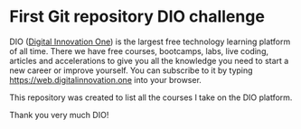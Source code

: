 # First Git repository DIO challenge

DIO ([Digital Innovation One](https://web.digitalinnovation.one)) is the largest free technology learning platform of all time. There we have free courses, bootcamps, labs, live coding, articles and accelerations to give you all the knowledge you need to start a new career or improve yourself. You can subscribe to it by typing https://web.digitalinnovation.one into your browser. 

This repository was created to list all the courses I take on the DIO platform. 

Thank you very much DIO!


